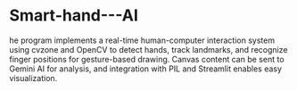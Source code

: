 # Smart-hand---AI
he program implements a real-time human-computer interaction system using cvzone and OpenCV to detect hands, track landmarks, and recognize finger positions for gesture-based drawing. Canvas content can be sent to Gemini AI for analysis, and integration with PIL and Streamlit enables easy visualization.
